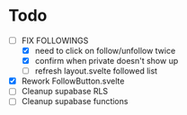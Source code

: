 # Todo

- [ ] FIX FOLLOWINGS
  - [x] need to click on follow/unfollow twice
  - [x] confirm when private doesn't show up
  - [ ] refresh layout.svelte followed list
- [x] Rework FollowButton.svelte
- [ ] Cleanup supabase RLS
- [ ] Cleanup supabase functions
